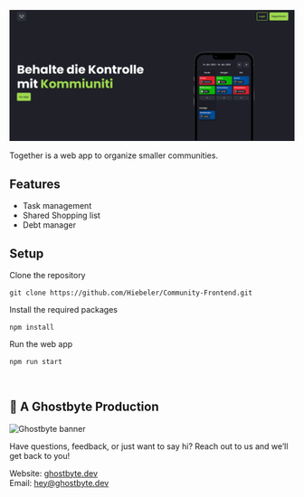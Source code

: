 ![Screenshot home](https://github.com/Hiebeler/Community-Frontend/blob/7cfec54975e4c147f629a67853a2e72a07058c63/src/assets/images/screenshot-home.png)

Together is a web app to organize smaller communities.

## Features
- Task management
- Shared Shopping list
- Debt manager

## Setup

Clone the repository

```
git clone https://github.com/Hiebeler/Community-Frontend.git
```

Install the required packages

```
npm install
```

Run the web app

```
npm run start
```

<br>

## 👻 A Ghostbyte Production

![Ghostbyte banner](https://github.com/ghostbyte-dev/ghostbyte-website/blob/53ed21675d8306f4c6885ae0653b2805ee5b2e06/assets/ghostbyte_banner.png)

Have questions, feedback, or just want to say hi? Reach out to us and we’ll get back to you!

Website: [ghostbyte.dev](https://ghostbyte.dev)  
Email: [hey@ghostbyte.dev](mailto:hey@ghostbyte.dev)
